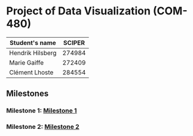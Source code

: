 # Project of Data Visualization (COM-480)

| Student's name | SCIPER |
| -------------- | ------ |
| Hendrik Hilsberg | 274984 |
| Marie Gaiffe | 272409 |
| Clément Lhoste |284554 |

## Milestones

### Milestone 1:  [Milestone 1](./Milestone/Milestone1.md)
### Milestone 2:  [Milestone 2](./Milestone/Milestone2.md)
